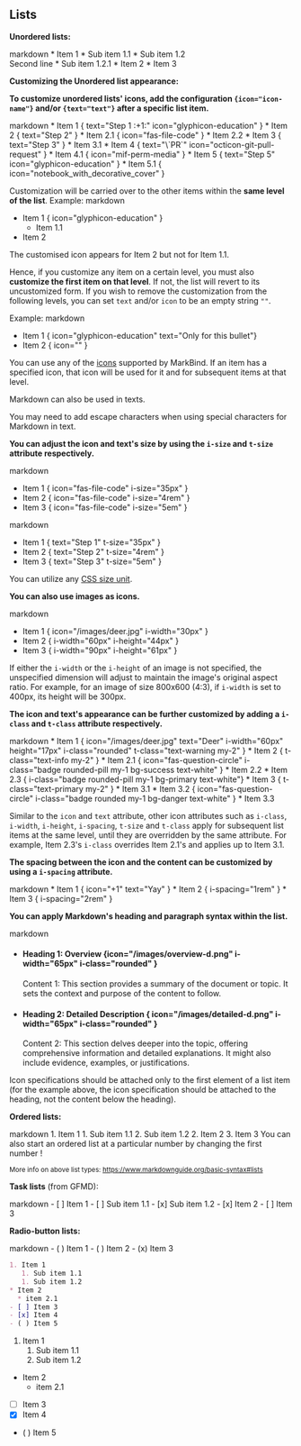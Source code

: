 ## Lists


****Unordered lists:****

<include src="codeAndOutput.md" boilerplate >
<variable name="highlightStyle">markdown</variable>
<variable name="code">
* Item 1
  * Sub item 1.1
  * Sub item 1.2<br>
    Second line
    * Sub item 1.2.1
* Item 2
* Item 3
</variable>
</include>

****Customizing the Unordered list appearance:****

**To customize unordered lists' icons, add the configuration `{icon="icon-name"}` and/or `{text="text"}` after a specific list item.**

<include src="codeAndOutput.md" boilerplate >
<variable name="highlightStyle">markdown</variable>
<variable name="code">
* Item 1 { text="Step 1 :+1:" icon="glyphicon-education" }
* Item 2 { text="Step 2" }
  * Item 2.1 { icon="fas-file-code" }
  * Item 2.2
* Item 3 { text="Step 3" }
  * Item 3.1 
* Item 4 { text="\`PR`" icon="octicon-git-pull-request" }
  * Item 4.1 { icon="mif-perm-media" }
* Item 5 { text="Step 5" icon="glyphicon-education" }
  * Item 5.1 { icon="notebook_with_decorative_cover" }
  </variable>
</include>

<box type=info seamless>

Customization will be carried over to the other items within the **same level of the list**.
Example: 
<include src="codeAndOutput.md" boilerplate >
<variable name="highlightStyle">markdown</variable>
<variable name="code">
* Item 1 { icon="glyphicon-education" }
  * Item 1.1
* Item 2 
  </variable>
</include>

The customised icon appears for Item 2 but not for Item 1.1.

Hence, if you customize any item on a certain level, you must also **customize the first item on that level**. If not, the list will revert to its uncustomized form.
If you wish to remove the customization from the following levels, you can set `text` and/or `icon` to be an empty string `""`. 

Example:
<include src="codeAndOutput.md" boilerplate >
<variable name="highlightStyle">markdown</variable>
<variable name="code">
* Item 1 { icon="glyphicon-education" text="Only for this bullet"}
* Item 2 { icon="" }
  </variable>
  </include>
</box>

You can use any of the [icons](../formattingContents.html#icons) supported by MarkBind. If an item has a specified icon, that icon will be used for it and for subsequent items at that level.

Markdown can also be used in texts.

<box type=warning seamless>
You may need to add escape characters when using special characters for Markdown in text. 
</box>

**You can adjust the icon and text's size by using the `i-size` and `t-size` attribute respectively.**

<include src="codeAndOutput.md" boilerplate >
<variable name="highlightStyle">markdown</variable>
<variable name="code">

* Item 1 { icon="fas-file-code" i-size="35px" }
* Item 2 { icon="fas-file-code" i-size="4rem" }
* Item 3 { icon="fas-file-code" i-size="5em" }

</variable>
</include>

<include src="codeAndOutput.md" boilerplate >
<variable name="highlightStyle">markdown</variable>
<variable name="code">

* Item 1 { text="Step 1" t-size="35px" }
* Item 2 { text="Step 2" t-size="4rem" }
* Item 3 { text="Step 3" t-size="5em" }

</variable>
</include>

You can utilize any [CSS size unit](https://www.w3schools.com/cssref/css_units.php).

**You can also use images as icons.**

<include src="codeAndOutput.md" boilerplate >
<variable name="highlightStyle">markdown</variable>
<variable name="code">

* Item 1 { icon="/images/deer.jpg" i-width="30px" }
* Item 2 { i-width="60px" i-height="44px" }
* Item 3 { i-width="90px" i-height="61px" }

</variable>
</include>

If either the `i-width` or the `i-height` of an image is not specified, the unspecified dimension will adjust to maintain the image's original aspect ratio. For example, for an image of size 800x600 (4:3), if `i-width` is set to 400px, its height will be 300px.

**The icon and text's appearance can be further customized by adding a `i-class` and `t-class` attribute respectively.**

<div id="main-example-markbind">

<include src="codeAndOutput.md" boilerplate >
<variable name="highlightStyle">markdown</variable>
<variable name="code">
* Item 1 { icon="/images/deer.jpg" text="Deer" i-width="60px" height="17px" i-class="rounded" t-class="text-warning my-2" }
* Item 2 { t-class="text-info my-2" }
  * Item 2.1 { icon="fas-question-circle" i-class="badge rounded-pill my-1 bg-success text-white" }
  * Item 2.2
  * Item 2.3 { i-class="badge rounded-pill my-1 bg-primary text-white"}
* Item 3 { t-class="text-primary my-2" }
  * Item 3.1 
  * Item 3.2  { icon="fas-question-circle" i-class="badge rounded my-1 bg-danger text-white" }
  * Item 3.3 
</variable>
</include>

<box type=tip seamless>

Similar to the `icon` and `text` attribute, other icon attributes such as `i-class`, `i-width`, `i-height`, `i-spacing`, `t-size` and `t-class` apply for subsequent list items at the same level, until they are overridden by the same attribute. For example, Item 2.3's `i-class` overrides Item 2.1's and applies up to Item 3.1.

</box>

**The spacing between the icon and the content can be customized by using a `i-spacing` attribute.**

<include src="codeAndOutput.md" boilerplate >
<variable name="highlightStyle">markdown</variable>
<variable name="code">
* Item 1 { icon="+1" text="Yay" }
* Item 2 { i-spacing="1rem" }
* Item 3 { i-spacing="2rem" }
</variable>
</include>


</div>

**You can apply Markdown's heading and paragraph syntax within the list.**

<include src="codeAndOutput.md" boilerplate >
<variable name="highlightStyle">markdown</variable>
<variable name="code">

* #### Heading 1: Overview {icon="/images/overview-d.png" i-width="65px" i-class="rounded" }
   Content 1: This section provides a summary of the document or topic. 
   It sets the context and purpose of the content to follow.
* #### Heading 2: Detailed Description { icon="/images/detailed-d.png" i-width="65px" i-class="rounded" }
   Content 2: This section delves deeper into the topic, offering comprehensive information and detailed explanations.
   It might also include evidence, examples, or justifications.
</variable>
</include>

Icon specifications should be attached only to the first element of a list item (for the example above, the icon specification should be attached to the heading, not the content below the heading).

****Ordered lists:****

<include src="codeAndOutput.md" boilerplate >
<variable name="highlightStyle">markdown</variable>
<variable name="code">
1. Item 1
   1. Sub item 1.1
   2. Sub item 1.2
2. Item 2
3. Item 3
</variable>
</include>

<box type="tip" seamless>
You can also start an ordered list at a particular number by changing the
<popover>
first number
<template slot="content">
<div style="text-align: center; margin-bottom: 5px;">{{ icon_example }}</div>
<include src="codeAndOutputSeparate.md" boilerplate>
<variable name="highlightStyle">markdown</variable>
<variable name="code">
10. Item 1
   1. Sub item 1.1
   1. Sub item 1.2
1. Item 2
</variable>
<variable name="output">
10. Item 1
   1. Sub item 1.1
   1. Sub item 1.2
1. Item 2
{.ps-0 .ms-0}
</variable>
</include>
</template>
</popover>!
</box>

<small>More info on above list types: https://www.markdownguide.org/basic-syntax#lists</small>

****Task lists**** (from GFMD):

<div id="main-example-gfmd">
<include src="codeAndOutput.md" boilerplate >
<variable name="highlightStyle">markdown</variable>
<variable name="code">
- [ ] Item 1
   - [ ] Sub item 1.1
   - [x] Sub item 1.2
- [x] Item 2
- [ ] Item 3
</variable>
</include>
</div>


****Radio-button lists:****
<div id="main-example-markbind">
<include src="codeAndOutput.md" boilerplate >
<variable name="highlightStyle">markdown</variable>
<variable name="code">
- ( ) Item 1
- ( ) Item 2
- (x) Item 3
</variable>
</include>
</div>

<div id="short" class="d-none">

```markdown
1. Item 1
   1. Sub item 1.1
   1. Sub item 1.2
* Item 2
  * item 2.1
- [ ] Item 3
- [x] Item 4
- ( ) Item 5
```
</div>
<div id="examples" class="d-none">

1. Item 1
   1. Sub item 1.1
   1. Sub item 1.2
* Item 2
  * item 2.1
- [ ] Item 3
- [x] Item 4
- ( ) Item 5
</div>
